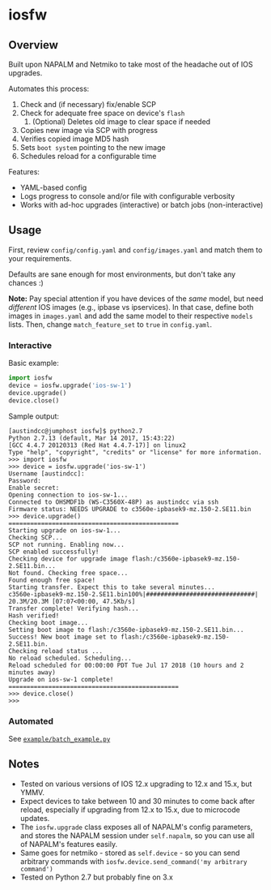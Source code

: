 # iosfw

## Overview

Built upon NAPALM and Netmiko to take most of the headache out of IOS upgrades.

Automates this process:
1. Check and (if necessary) fix/enable SCP
1. Check for adequate free space on device's `flash`
   1. (Optional) Deletes old image to clear space if needed
1. Copies new image via SCP with progress
1. Verifies copied image MD5 hash
1. Sets `boot system` pointing to the new image
1. Schedules reload for a configurable time

Features:
* YAML-based config
* Logs progress to console and/or file with configurable verbosity
* Works with ad-hoc upgrades (interactive) or batch jobs (non-interactive)

## Usage

First, review `config/config.yaml` and `config/images.yaml` and match them to your requirements.

Defaults are sane enough for most environments, but don't take any chances :)

**Note:** Pay special attention if you have devices of the *same* model, but need *different* IOS images (e.g., ipbase vs ipservices). In that case, define both images in `images.yaml` and add the same model to their respective `models` lists. Then, change `match_feature_set` to `true` in `config.yaml`.

### Interactive

Basic example:

```py
import iosfw
device = iosfw.upgrade('ios-sw-1')
device.upgrade()
device.close()
```

Sample output:

```
[austindcc@jumphost iosfw]$ python2.7
Python 2.7.13 (default, Mar 14 2017, 15:43:22)
[GCC 4.4.7 20120313 (Red Hat 4.4.7-17)] on linux2
Type "help", "copyright", "credits" or "license" for more information.
>>> import iosfw
>>> device = iosfw.upgrade('ios-sw-1')
Username [austindcc]:
Password:
Enable secret:
Opening connection to ios-sw-1...
Connected to OHSMDF1b (WS-C3560X-48P) as austindcc via ssh
Firmware status: NEEDS UPGRADE to c3560e-ipbasek9-mz.150-2.SE11.bin
>>> device.upgrade()
===============================================
Starting upgrade on ios-sw-1...
Checking SCP...
SCP not running. Enabling now...
SCP enabled successfully!
Checking device for upgrade image flash:/c3560e-ipbasek9-mz.150-2.SE11.bin...
Not found. Checking free space...
Found enough free space!
Starting transfer. Expect this to take several minutes...
c3560e-ipbasek9-mz.150-2.SE11.bin100%|##############################| 20.3M/20.3M [07:07<00:00, 47.5Kb/s]
Transfer complete! Verifying hash...
Hash verified!
Checking boot image...
Setting boot image to flash:/c3560e-ipbasek9-mz.150-2.SE11.bin...
Success! New boot image set to flash:/c3560e-ipbasek9-mz.150-2.SE11.bin.
Checking reload status ...
No reload scheduled. Scheduling...
Reload scheduled for 00:00:00 PDT Tue Jul 17 2018 (10 hours and 2 minutes away)
Upgrade on ios-sw-1 complete!
===============================================
>>> device.close()
>>>
```

### Automated

See [`example/batch_example.py`](https://github.com/austind/iosfw/blob/master/example/batch_example.py)

## Notes

* Tested on various versions of IOS 12.x upgrading to 12.x and 15.x, but YMMV.
* Expect devices to take between 10 and 30 minutes to come back after reload, especially if upgrading from 12.x to 15.x, due to microcode updates.
* The `iosfw.upgrade` class exposes all of NAPALM's config parameters, and stores the NAPALM session under `self.napalm`, so you can use all of NAPALM's features easily.
* Same goes for netmiko - stored as `self.device` - so you can send arbitrary commands with `iosfw.device.send_command('my arbitrary command')`
* Tested on Python 2.7 but probably fine on 3.x
